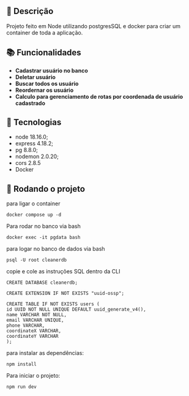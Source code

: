 ## :memo: Descrição

Projeto feito em Node utilizando postgresSQL e docker para criar um container de toda a aplicação.

## :books: Funcionalidades

- <b>Cadastrar usuário no banco</b>
- <b>Deletar usuário</b>
- <b>Buscar todos os usuário</b>
- <b>Reordernar os usuário</b>
- <b>Calculo para gerenciamento de rotas por coordenada de usuário cadastrado</b>

## :wrench: Tecnologias

- node 18.16.0;
- express 4.18.2;
- pg 8.8.0;
- nodemon 2.0.20;
- cors 2.8.5
- Docker

## :rocket: Rodando o projeto

para ligar o container

```
docker compose up -d
```

Para rodar no banco via bash

```
docker exec -it pgdata bash
```

para logar no banco de dados via bash

```
psql -U root cleanerdb

```

copie e cole as instruções SQL dentro da CLI

```
CREATE DATABASE cleanerdb;

CREATE EXTENSION IF NOT EXISTS "uuid-ossp";

CREATE TABLE IF NOT EXISTS users (
id UUID NOT NULL UNIQUE DEFAULT uuid_generate_v4(),
name VARCHAR NOT NULL,
email VARCHAR UNIQUE,
phone VARCHAR,
coordinateX VARCHAR,
coordinateY VARCHAR
);
```

para instalar as dependências:

```
npm install

```

Para iniciar o projeto:

```
npm run dev
```
